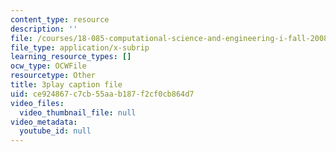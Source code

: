```yaml
---
content_type: resource
description: ''
file: /courses/18-085-computational-science-and-engineering-i-fall-2008/ce924867c7cb55aab187f2cf0cb864d7_StbJIv49Aco.vtt
file_type: application/x-subrip
learning_resource_types: []
ocw_type: OCWFile
resourcetype: Other
title: 3play caption file
uid: ce924867-c7cb-55aa-b187-f2cf0cb864d7
video_files:
  video_thumbnail_file: null
video_metadata:
  youtube_id: null
---
```

